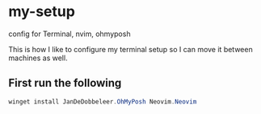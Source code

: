 # my-setup
config for Terminal, nvim, ohmyposh

This is how I like to configure my terminal setup so I can move it between machines as well.

## First run the following

```powershell
winget install JanDeDobbeleer.OhMyPosh Neovim.Neovim
```


